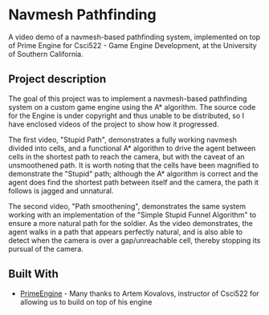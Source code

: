 # Navmesh Pathfinding

A video demo of a navmesh-based pathfinding system, implemented on top of Prime Engine for Csci522 - Game Engine Development, at the University of Southern California.

## Project description

The goal of this project was to implement a navmesh-based pathfinding system on a custom game engine using the A* algorithm. The source code for the Engine is under copyright and thus unable to be distributed, so I have enclosed videos of the project to show how it progressed.

The first video, "Stupid Path", demonstrates a fully working navmesh divided into cells, and a functional A* algorithm to drive the agent between cells in the shortest path to reach the camera, but with the caveat of an unsmoothened path. It is worth noting that the cells have been magnified to demonstrate the "Stupid" path; although the A* algorithm is correct and the agent does find the shortest path between itself and the camera, the path it follows is jagged and unnatural.

The second video, "Path smoothening", demonstrates the same system working with an implementation of the "Simple Stupid Funnel Algorithm" to ensure a more natural path for the soldier. As the video demonstrates, the agent walks in a path that appears perfectly natural, and is also able to detect when the camera is over a gap/unreachable cell, thereby stopping its pursual of the camera.

## Built With

* [PrimeEngine](https://sites.google.com/site/artemscode/home) - Many thanks to Artem Kovalovs, instructor of Csci522 for allowing us to build on top of his engine
